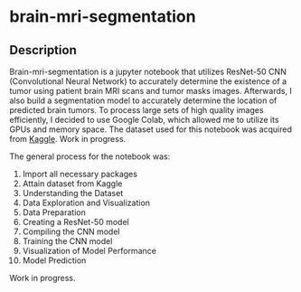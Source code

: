 # brain-mri-segmentation

## Description

Brain-mri-segmentation is a jupyter notebook that utilizes ResNet-50 CNN (Convolutional Neural Network) to accurately determine the existence of a tumor using patient brain MRI scans and tumor masks images. Afterwards, I also build a segmentation model to accurately determine the location of predicted brain tumors. To process large sets of high quality images efficiently, I decided to use Google Colab, which allowed me to utilize its GPUs and memory space. The dataset used for this notebook was acquired from [Kaggle](https://www.kaggle.com/mateuszbuda/lgg-mri-segmentation). Work in progress.

The general process for the notebook was:

1. Import all necessary packages
2. Attain dataset from Kaggle
3. Understanding the Dataset
4. Data Exploration and Visualization
5. Data Preparation
6. Creating a ResNet-50 model
7. Compiling the CNN model
8. Training the CNN model
9. Visualization of Model Performance
10. Model Prediction

Work in progress.
